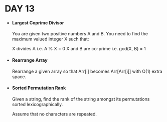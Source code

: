 <h1> DAY 13 </h1>
<ul>
  <li> <h4> Largest Coprime Divisor </h4> </li>
      <p> You are given two positive numbers A and B. You need to find the maximum valued integer X such that:

X divides A i.e. A % X = 0
X and B are co-prime i.e. gcd(X, B) = 1
 </p>

  <li> <h4> Rearrange Array </h4> </li>
        <p> Rearrange a given array so that Arr[i] becomes Arr[Arr[i]] with O(1) extra space.
 </p>
        
  <li> <h4> Sorted Permutation Rank </h4> </li>
      <p> Given a string, find the rank of the string amongst its permutations sorted lexicographically.
  
Assume that no characters are repeated.
 </p>
</ul>

